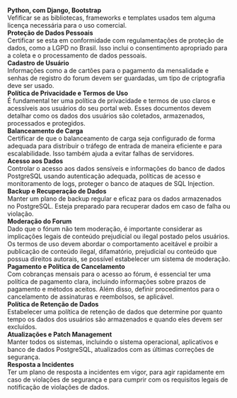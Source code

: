**Python, com Django, Bootstrap**  
Vefificar se as bibliotecas, frameworks e templates usados tem alguma licença necessária para o uso comercial.  
**Proteção de Dados Pessoais**  
Certificar se esta em conformidade com regulamentações de proteção de dados, como a LGPD no Brasil. Isso inclui o consentimento apropriado para a coleta e o processamento de dados pessoais.  
**Cadastro de Usuário**  
Informações como a de cartões para o pagamento da mensalidade e senhas de registro do forum devem ser guardadas, um tipo de criptografia deve ser usado.  
**Política de Privacidade e Termos de Uso**  
É fundamental ter uma política de privacidade e termos de uso claros e acessíveis aos usuários do seu portal web. Esses documentos devem detalhar como os dados dos usuários são coletados, armazenados, processados e protegidos.  
**Balanceamento de Carga**  
Certificar de que o balanceamento de carga seja configurado de forma adequada para distribuir o tráfego de entrada de maneira eficiente e para escalabilidade. Isso também ajuda a evitar falhas de servidores.  
**Acesso aos Dados**  
Controlar o acesso aos dados sensíveis e informações do banco de dados PostgreSQL usando autenticação adequada, políticas de acesso e monitoramento de logs, proteger o banco de ataques de SQL Injection.  
**Backup e Recuperação de Dados**  
Manter um plano de backup regular e eficaz para os dados armazenados no PostgreSQL. Esteja preparado para recuperar dados em caso de falha ou violação.  
**Moderação do Forum**  
Dado que o fórum não tem moderação, é importante considerar as implicações legais de conteúdo prejudicial ou ilegal postado pelos usuários. Os termos de uso devem abordar o comportamento aceitável e proibir a publicação de conteúdo ilegal, difamatório, prejudicial ou conteúdo que possua direitos autorais, se possível estabelecer um sistema de moderação.  
**Pagamento e Política de Cancelamento**  
Com cobranças mensais para o acesso ao fórum, é essencial ter uma política de pagamento clara, incluindo informações sobre prazos de pagamento e métodos aceitos. Além disso, definir procedimentos para o cancelamento de assinaturas e reembolsos, se aplicável.  
**Política de Retenção de Dados**  
Estabelecer uma política de retenção de dados que determine por quanto tempo os dados dos usuários são armazenados e quando eles devem ser excluídos.  
**Atualizações e Patch Management**  
Manter todos os sistemas, incluindo o sistema operacional, aplicativos e banco de dados PostgreSQL, atualizados com as últimas correções de segurança.  
**Resposta a Incidentes**  
Ter um plano de resposta a incidentes em vigor, para agir rapidamente em caso de violações de segurança e para cumprir com os requisitos legais de notificação de violações de dados.  
